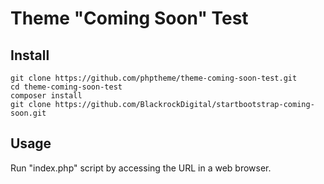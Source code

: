 # Theme "Coming Soon" Test

## Install

~~~
git clone https://github.com/phptheme/theme-coming-soon-test.git
cd theme-coming-soon-test
composer install
git clone https://github.com/BlackrockDigital/startbootstrap-coming-soon.git
~~~

## Usage

Run "index.php" script by accessing the URL in a web browser.